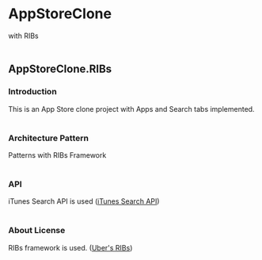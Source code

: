 # AppStoreClone
with RIBs
<br>
<br>
## AppStoreClone.RIBs
### Introduction
This is an App Store clone project with Apps and Search tabs implemented.
<br>
<br>
### Architecture Pattern
Patterns with RIBs Framework
<br>
<br>
### API
iTunes Search API is used ([iTunes Search API](https://developer.apple.com/library/archive/documentation/AudioVideo/Conceptual/iTuneSearchAPI/index.html#))
<br>
<br>
### About License
RIBs framework is used. ([Uber's RIBs](https://github.com/uber/RIBs))
